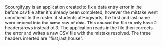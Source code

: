 Scourgify.py is an application created to fix a data entry error in the before.csv file after it's already been completed, however the mistake went unnoticed. In the roster of students at Hogwarts, the first and last name were entered into the same row of data. This caused the file to only have 2 headers/rows instead of 3. The application reads in the file then corrects the error and writes a new CSV file with the mistake resolved. The three headers inserted are "first,last,house".
